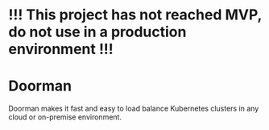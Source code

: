 # !!! This project has not reached MVP, do not use in a production environment !!!

# Doorman

Doorman makes it fast and easy to load balance Kubernetes clusters in any cloud or on-premise environment.

